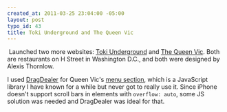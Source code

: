 ```yaml
--- 
created_at: 2011-03-25 23:04:00 -05:00
layout: post
typo_id: 43
title: Toki Underground and The Queen Vic
---
```

<p>&nbsp;Launched two more websites: <a href="http://tokiunderground.com/">Toki Underground</a> and <a href="http://thequeenvicdc.com/">The Queen Vic</a>. Both are restaurants on H Street in Washington D.C., and both were designed by Alexis Thornlow.</p>
<p>I used <a href="http://blog.ovidiu.ch/dragdealer-js">DragDealer</a>&nbsp;for Queen Vic's <a href="http://www.thequeenvicdc.com/menus/dinner-menu/">menu section</a>, which is a JavaScript library I have known for a while but never got to really use it. Since iPhone doesn't support scroll bars in elements with <code>overflow: auto</code>, some JS solution was needed and DragDealer was ideal for that.</p>

